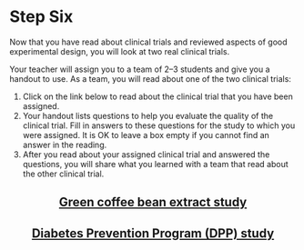 # Step Six

Now that you have read about clinical trials and reviewed aspects of good experimental design, you will look at two real clinical trials.

Your teacher will assign you to a team of 2–3 students and give you a handout to use. As a team, you will read about one of the two clinical trials:

1. Click on the link below to read about the clinical trial that you have been assigned.
2. Your handout lists questions to help you evaluate the quality of the clinical trial. Fill in answers to these questions for the study to which you were assigned. It is OK to leave a box empty if you cannot find an answer in the reading.
3. After you read about your assigned clinical trial and answered the questions, you will share what you learned with a team that read about the other clinical trial.

## <div align="center">[Green coffee bean extract study]()</div>
## <div align="center">[Diabetes Prevention Program (DPP) study]()</div>
